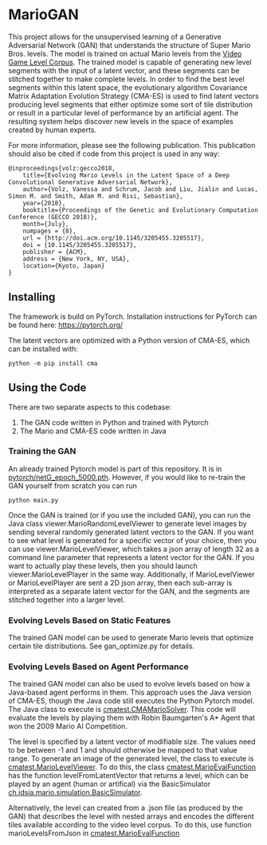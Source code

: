 # MarioGAN

This project allows for the unsupervised learning of a Generative Adversarial Network (GAN) that
understands the structure of Super Mario Bros. levels. The model is trained on actual Mario levels from
the [Video Game Level Corpus](https://github.com/TheVGLC/TheVGLC). The trained model is capable of generating
new level segments with the input of a latent vector, and these segments can be stitched together to
make complete levels. In order to find the best level segments within this latent space, the
evolutionary algorithm Covariance Matrix Adaptation Evolution Strategy (CMA-ES) is used to find latent
vectors producing level segments that either optimize some sort of tile distribution or result in a
particular level of performance by an artificial agent. The resulting system helps discover new levels
in the space of examples created by human experts.

For more information, please see the following publication. This publication should also be cited if
code from this project is used in any way:

```
@inproceedings{volz:gecco2018,
	title={Evolving Mario Levels in the Latent Space of a Deep Convolutional Generative Adversarial Network},
	author={Volz, Vanessa and Schrum, Jacob and Liu, Jialin and Lucas, Simon M. and Smith, Adam M. and Risi, Sebastian},
	year={2018},
	booktitle={Proceedings of the Genetic and Evolutionary Computation Conference (GECCO 2018)},
	month={July},
	numpages = {8},
	url = {http://doi.acm.org/10.1145/3205455.3205517},
	doi = {10.1145/3205455.3205517},
	publisher = {ACM},
	address = {New York, NY, USA},
	location={Kyoto, Japan}
}
```

## Installing

The framework is build on PyTorch. Installation instructions for PyTorch can be found here: https://pytorch.org/

The latent vectors are optimized with a Python version of CMA-ES, which can be installed with:

```
python -m pip install cma
```

## Using the Code

There are two separate aspects to this codebase:

1. The GAN code written in Python and trained with Pytorch
2. The Mario and CMA-ES code written in Java

### Training the GAN

An already trained Pytorch model is part of this repository. It is in 
[pytorch/netG_epoch_5000.pth](https://github.com/TheHedgeify/DagstuhlGAN/blob/master/pytorch/netG_epoch_5000.pth).
However, if you would like to re-train the GAN yourself from scratch you can run

```
python main.py
```

Once the GAN is trained (or if you use the included GAN), you can run the Java class viewer.MarioRandomLevelViewer
to generate level images by sending several randomly generated latent vectors to the GAN.
If you want to see what level is generated for a specific vector of your choice, then you can use
viewer.MarioLevelViewer, which takes a json array of length 32 as a command line parameter that represents
a latent vector for the GAN. If you want to actually play these levels, then you should launch
viewer.MarioLevelPlayer in the same way. Additionally, if MarioLevelViewer or MarioLevelPlayer are sent a 2D json array,
then each sub-array is interpreted as a separate latent vector for the GAN, and the segments are
stitched together into a larger level.

### Evolving Levels Based on Static Features

The trained GAN model can be used to generate Mario levels that optimize certain tile distributions. See gan_optimize.py for details.

### Evolving Levels Based on Agent Performance

The trained GAN model can also be used to evolve levels based on how a Java-based agent performs in them.
This approach uses the Java version of CMA-ES, though the Java code still executes the Python Pytorch model.
The Java class to execute is [cmatest.CMAMarioSolver](https://github.com/TheHedgeify/DagstuhlGAN/blob/master/marioaiDagstuhl/src/cmatest/CMAMarioSolver.java).
This code will evaluate the levels by playing them with Robin Baumgarten's A* Agent that won the 2009 Mario AI Competition.

The level is specified by a latent vector of modifiable size. The values need to be between -1 and 1 and should otherwise be mapped to that value range. To generate an image of the generated level, the class to execute is [cmatest.MarioLevelViewer](https://github.com/TheHedgeify/DagstuhlGAN/blob/master/marioaiDagstuhl/src/viewer/MarioLevelViewer.java). To do this, the class [cmatest.MarioEvalFunction](https://github.com/TheHedgeify/DagstuhlGAN/blob/master/marioaiDagstuhl/src/cmatest/MarioEvalFunction.java) has the function levelFromLatentVector that returns a level, which can be played by an agent (human or artifical) via the BasicSimulator [ch.idsia.mario.simulation.BasicSimulator](https://github.com/TheHedgeify/DagstuhlGAN/blob/master/marioaiDagstuhl/src/ch/idsia/mario/simulation/BasicSimulator.java).

Alternatively, the level can created from a .json file (as produced by the GAN) that describes the level with nested arrays and encodes the different tiles available according to the video level corpus. To do this, use function marioLevelsFromJson in [cmatest.MarioEvalFunction](https://github.com/TheHedgeify/DagstuhlGAN/blob/master/marioaiDagstuhl/src/cmatest/MarioEvalFunction.java)
